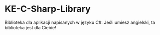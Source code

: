 # KE-C-Sharp-Library
Biblioteka dla aplikacji napisanych w języku C#. Jeśli umiesz angielski, ta biblioteka jest dla Ciebie!
